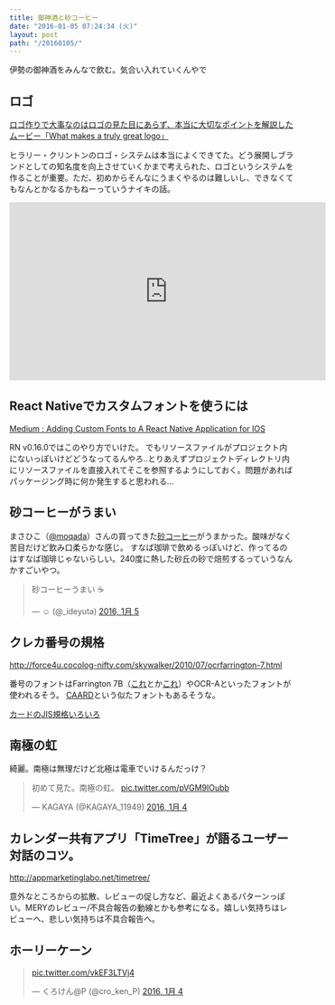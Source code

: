 ```yaml
---
title: 御神酒と砂コーヒー
date: "2016-01-05 07:24:34 (火)"
layout: post
path: "/20160105/"
---
```


伊勢の御神酒をみんなで飲む。気合い入れていくんやで


## ロゴ

[ロゴ作りで大事なのはロゴの見た目にあらず、本当に大切なポイントを解説したムービー「What makes a truly great logo」](http://gigazine.net/news/20160104-truly-great-logo/)

ヒラリー・クリントンのロゴ・システムは本当によくできてた。どう展開しブランドとしての知名度を向上させていくかまで考えられた、ロゴというシステムを作ることが重要。ただ、初めからそんなにうまくやるのは難しいし、できなくてもなんとかなるかもねーっていうナイキの話。

<iframe width="560" height="315" src="https://www.youtube.com/embed/RBTiTcHm_ac" frameborder="0" allowfullscreen></iframe>


## React Nativeでカスタムフォントを使うには
[Medium : Adding Custom Fonts to A React Native Application for IOS](https://medium.com/@dabit3/adding-custom-fonts-to-react-native-b266b41bff7f#.dvlp6hbup)

RN v0.16.0ではこのやり方でいけた。
でもリソースファイルがプロジェクト内にないっぽいけどどうなってるんやろ..とりあえずプロジェクトディレクトリ内にリソースファイルを直接入れてそこを参照するようにしておく。問題があればパッケージング時に何か発生すると思われる...


## 砂コーヒーがうまい

まさひこ（[@moqada](https://twitter.com/moqada)）さんの買ってきた[砂コーヒー](https://shop.ponits.jp/products/detail.php?product_id=665)がうまかった。酸味がなく苦目だけど飲み口柔らかな感じ。
すなば珈琲で飲めるっぽいけど、作ってるのはすなば珈琲じゃないらしい。240度に熱した砂丘の砂で焙煎するっていうなんかすごいやつ。

<blockquote class="twitter-tweet" lang="ja"><p lang="ja" dir="ltr">砂コーヒーうまい ☕️</p>&mdash; ☺︎ (@_ideyuta) <a href="https://twitter.com/_ideyuta/status/684225603642380288">2016, 1月 5</a></blockquote>

## クレカ番号の規格

http://force4u.cocolog-nifty.com/skywalker/2010/07/ocrfarrington-7.html

番号のフォントはFarrington 7B（[これ](http://www.morovia.com/fonts/farrington-7b/)とか[これ](http://www.barcodesoft.com/ja-jp/farrington7b_font.aspx)）やOCR-Aといったフォントが使われるそう。
[CAARD](http://www.myfonts.com/fonts/wundes/caard/large-numbers/glyphs.html)という似たフォントもあるそうな。

[カードのJIS規格いろいろ](http://card.jbmia.or.jp/hyoujyun/hyoujun-jisgaiyo.html#c1_6301)


## 南極の虹

綺麗。南極は無理だけど北極は電車でいけるんだっけ？

<blockquote class="twitter-tweet" lang="ja"><p lang="ja" dir="ltr">初めて見た。南極の虹。 <a href="https://t.co/pVGM9IOubb">pic.twitter.com/pVGM9IOubb</a></p>&mdash; KAGAYA (@KAGAYA_11949) <a href="https://twitter.com/KAGAYA_11949/status/684017384538136577">2016, 1月 4</a></blockquote>

## カレンダー共有アプリ「TimeTree」が語るユーザー対話のコツ。

http://appmarketinglabo.net/timetree/

意外なところからの拡散、レビューの促し方など、最近よくあるパターンっぽい。MERYのレビュー/不具合報告の動線とかも参考になる。嬉しい気持ちはレビューへ、悲しい気持ちは不具合報告へ。

## ホーリーケーン

<blockquote class="twitter-tweet" lang="ja"><p lang="und" dir="ltr"><a href="https://t.co/vkEF3LTVj4">pic.twitter.com/vkEF3LTVj4</a></p>&mdash; くろけん@P (@cro_ken_P) <a href="https://twitter.com/cro_ken_P/status/683994251751849984">2016, 1月 4</a></blockquote>
